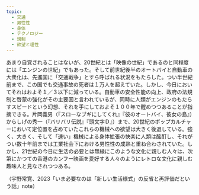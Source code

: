 ```yaml
---
topic:
  - 交通
  - 男性性
  - 身体
  - テクノロジー
  - 規制
  - 欲望と理性
---
```

あまり自覚されることはないが、20世紀とは「映像の世紀」であるのと同程度には「エンジンの世紀」でもあった。そして前世紀後半のオートバイと自動車の大衆化は、先進国に「交通戦争」とすら呼ばれる状況をもたらした。つい半世紀前まで、この国でも交通事故の死者は１万人を超えていた。しかし、今日においてそれはおよそ１／３以下に減っている。自動車の安全性能の向上、政府の法規制と啓蒙の強化がその主要因と言われているが、同時に人類がエンジンのもたらすスピードという幻想、それを手にしておよそ１００年で醒めつつあることが指摘できる。片岡義男（『スローなブギにしてくれ』『彼のオートバイ、彼女の島』）からしげの秀一（『バリバリ伝説』『頭文字Ｄ』）まで、20世紀のポップカルチャーにおいて定位置を占めていたこれらの機械への欲望は大きく後退している。強く、大きく、そして「速い」機械による身体拡張の快楽に人類は酩酊し、それがつい数十年前までは工業社会下における男性性の成熟と重ね合わされていた。しかし、21世紀の今日に生活の必要とは無縁にこのような文化に親しむ人々は、次第にかつての香港のカンフー映画を愛好する人々のようにレトロな文化に親しむ趣味人と見なされつつある。

（宇野常寛、2023「いま必要なのは「新しい生活様式」の反省と再評価だという話」note）